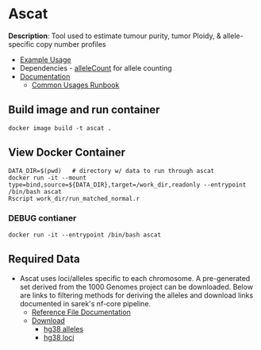 # Ascat 
**Description**: Tool used to estimate tumour purity, tumor Ploidy, & allele-specific copy number profiles
* [Example Usage](https://github.com/VanLoo-lab/ascat/blob/e42dc4fcbb3d279546c976d263c981b0d83b4ff3/ExampleData/README.md)
* Dependencies - [alleleCount](https://github.com/cancerit/alleleCount) for allele counting
* [Documentation](https://github.com/VanLoo-lab/ascat/blob/master/man/ASCAT-manual.pdf)
  * [Common Usages Runbook](https://github.com/VanLoo-lab/ascat/blob/e42dc4fcbb3d279546c976d263c981b0d83b4ff3/ExampleData/README.md)

## Build image and run container
```
docker image build -t ascat .
```

## View Docker Container
```
DATA_DIR=$(pwd)   # directory w/ data to run through ascat
docker run -it --mount type=bind,source=${DATA_DIR},target=/work_dir,readonly --entrypoint /bin/bash ascat
Rscript work_dir/run_matched_normal.r
```

### DEBUG contianer
```
docker run -it --entrypoint /bin/bash ascat
```

## Required Data
* Ascat uses loci/alleles specific to each chromosome. A pre-generated set derived from the 1000 Genomes project can be downloaded. Below are links to filtering methods for deriving the alleles and download links documented in sarek's nf-core pipeline.
  * [Reference File Documentation](https://github.com/VanLoo-lab/ascat/tree/master/ReferenceFiles/WGS)
  * [Download](https://nf-co.re/sarek/usage#where-do-the-used-reference-genomes-originate-from)
    * [hg38 alleles](https://www.dropbox.com/s/uouszfktzgoqfy7/G1000_alleles_hg38.zip)
    * [hg38 loci](https://www.dropbox.com/s/80cq0qgao8l1inj/G1000_loci_hg38.zip)